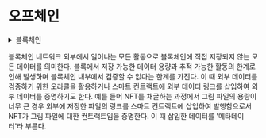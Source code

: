# 오프체인

<details>

<summary>블록체인</summary>



</details>

블록체인 네트워크 외부에서 일어나는 모든 활동으로 블록체인에 직접 저장되지 않는 모든 데이터를 의미한다. 블록에서 저장 가능한 데이터 용량과 추적 가능한 활동의 한계로 인해 발생하며 블록체인 내부에서 검증할 수 없다는 한계를 가진다. 이 때 외부 데이터를 검증하기 위한 오라클을 활용하거나 스마트 컨트랙트에 외부 데이터 링크를 삽입하여 외부 데이터를 증명하기도 한다. 예를 들어 NFT를 채굴하는 과정에서 그림 파일의 용량이 너무 큰 경우 외부에 저장한 파일의 링크를 스마트 컨트랙트에 삽입하여 발행함으로서 NFT가 그림 파일에 대한 컨트랙트임을 증명한다. 이 때 삽입한 데이터를 '메타데이터'라 부른다.
